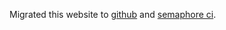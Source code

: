 Migrated this website to [github](https://github.com/codsen/codsen.com) and [semaphore ci](https://semaphoreci.com/).
